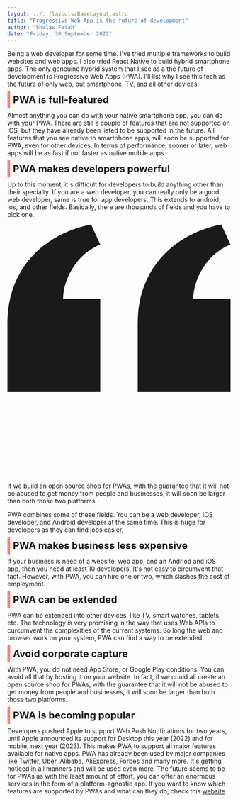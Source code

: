 ```yaml
---
layout: ../../layouts/BaseLayout.astro
title: "Progressive Web App is the future of development"
author: "Shalaw Fatah"
date: "Friday, 30 September 2022"
---
```

<p class="first-letter:text-4xl first-letter:font-bold first-letter:text-[#FA8072]">Being a web developer for some time. I've tried multiple frameworks to build websites and web apps. I also tried React Native to build hybrid smartphone apps. The only geneuine hybrid system that I see as a the future of development is Progressive Web Apps (PWA).
I'll list why I see this tech as the future of only web, but smartphone, TV, and all other devices. </p>

## PWA is full-featured
Almost anything you can do with your native smartphone app, you can do with your PWA. There are still a couple of features that are not supported on iOS, but they have already been listed to be supported in the future. All features that you see native to smartphone apps, will soon be supported for PWA, even for other devices.
In terms of performance, sooner or later, web apps will be as fast if not faster as native mobile apps.

## PWA makes developers powerful
Up to this moment, it's difficult for developers to build anything other than their specialty. If you are a web developer, you can really only be a good web developer, same is true for app developers. This extends to android, ios, and other fields. Basically, there are thousands of fields and you have to pick one.
<div class="max-w-4xl my-4 p-4 text-black bg-[#FA8072] shadow">
  <div class="mb-2">
                  <svg class="h-12 mx-auto my-3 text-white dark:text-white" viewBox="0 0 24 27" fill="none" xmlns="http://www.w3.org/2000/svg">
              <path d="M14.017 18L14.017 10.609C14.017 4.905 17.748 1.039 23 0L23.995 2.151C21.563 3.068 20 5.789 20 8H24V18H14.017ZM0 18V10.609C0 4.905 3.748 1.038 9 0L9.996 2.151C7.563 3.068 6 5.789 6 8H9.983L9.983 18L0 18Z" fill="currentColor"/>
          </svg> 
    <p class="px-4 text-3xl text-center text-white font-bold paragraph">
      If we build an open source shop for PWAs, with the guarantee that it will not be abused to get money from people and businesses, it will soon be larger than both those two platforms
    </p>
  </div>
</div>

PWA combines some of these fields. You can be a web developer, iOS developer, and Android developer at the same time. This is huge for developers as they can find jobs easier. 

## PWA makes business less expensive
If your business is need of a website, web app, and an Andriod and iOS app, then you need at least 10 developers. It's not easy to circumvent that fact. However, with PWA, you can hire one or two, which slashes the cost of employment. 

## PWA can be extended
PWA can be extended into other devices, like TV, smart watches, tablets, etc. The technology is very promising in the way that uses Web APIs to curcumvent the complexities of the current systems. So long the web and browser work on your system, PWA can find a way to be extended. 

## Avoid corporate capture
With PWA, you do not need App Store, or Google Play conditions. You can avoid all that by hosting it on your website. In fact, if we could all create an open source shop for PWAs, with the guarantee that it will not be abused to get money from people and businesses, it will soon be larger than both those two platforms. 

## PWA is becoming popular
Developers pushed Apple to support Web Push Notifications for two years, until Apple announced its support for Desktop this year (2022) and for mobile, next year (2023). This makes PWA to support all major features available for native apps. 
PWA has already been used by major companies like Twitter, Uber, Alibaba, AliExpress, Forbes and many more. It's getting noticed in all manners and will be used even more. 
The future seems to be for PWAs as with the least amount of effort, you can offer an enormous services in the form of a platform-agnostic app.
If you want to know which features are supported by PWAs and what can they do, check this <a href="https://whatpwacando.today/" target="_blank">website</a>. 

<style>
    h2 {
        font-size: 22px;
        font-weight: 700;
        border-left: 6px solid #FA8072;
        display: inline;
        padding: .4rem;
        border-radius: 2px;
    }
</style>